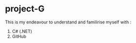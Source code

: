 project-G
=========
This is my endeavour to understand and familirise myself with :
1. C# (.NET)
2. GitHub
